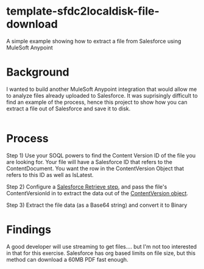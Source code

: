 # template-sfdc2localdisk-file-download
A simple example showing how to extract a file from Salesforce using MuleSoft Anypoint

# Background

I wanted to build another MuleSoft Anypoint integration that would allow me to analyze files already uploaded to Salesforce. 
It was suprisingly difficult to find an example of the process, hence this project to show how you can extract a file out of Salesforce and save it to disk.

<img href="https://github.com/andrewwhitten/template-sfdc2localdisk-file-download/images/file_download_flow.png"></img>

# Process

Step 1) Use your SOQL powers to find the Content Version ID of the file you are looking for. Your file will have a Salesforce ID that refers to the ContentDocument. You want the row in the ContentVersion Object that refers to this ID as well as IsLatest.

Step 2) Configure a <A HREF="https://docs.mulesoft.com/salesforce-connector/9.8/salesforce-connector-reference#Retrieve">Salesforce Retrieve step</A>, and pass the file's ContentVersionId in to extract the data out of the <A href="https://developer.salesforce.com/docs/atlas.en-us.api.meta/api/sforce_api_objects_contentversion.htm">ContentVersion object</A>.

Step 3) Extract the file data (as a Base64 string) and convert it to Binary

# Findings

A good developer will use streaming to get files.... but I'm not too interested in that for this exercise. Salesforce has org based limits on file size, but this method can download a 60MB PDF fast enough.
